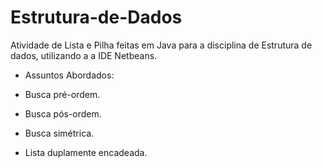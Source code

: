 # Estrutura-de-Dados
Atividade de Lista e Pilha feitas em Java para a disciplina de Estrutura de dados, utilizando a a IDE Netbeans.

- Assuntos Abordados: 

- Busca pré-ordem.
- Busca pós-ordem.
- Busca simétrica.

- Lista duplamente encadeada.
